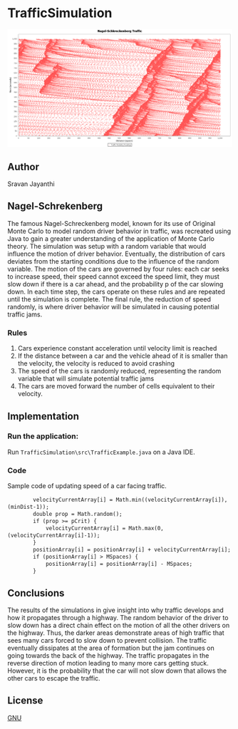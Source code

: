 # TrafficSimulation

![graph.png](https://github.com/SVJayanthi/TrafficSimulation/blob/master/output/NagelSchreckenbergTraffic3.png)

## Author
Sravan Jayanthi

## Nagel-Schrekenberg
The famous Nagel-Schreckenberg model, known for its use of Original Monte Carlo to model random driver behavior in traffic, was recreated using Java to gain a greater understanding of the application of Monte Carlo theory. The simulation was setup with a random variable that would influence the motion of driver behavior. Eventually, the distribution of cars deviates from the starting conditions due to the influence of the random variable. The motion of the cars are governed by four rules: each car seeks to increase speed, their speed cannot exceed the speed limit, they must slow down if there is a car ahead, and the probability p of the car slowing down. In each time step, the cars operate on these rules and are repeated until the simulation is complete. The final rule, the reduction of speed randomly, is where driver behavior will be simulated in causing potential traffic jams.

### Rules
1. Cars experience constant acceleration until velocity limit is reached
2. If the distance between a car and the vehicle ahead of it is smaller than the velocity, the velocity is reduced to avoid crashing
3. The speed of the cars is randomly reduced, representing the random variable that will simulate potential traffic jams
4. The cars are moved forward the number of cells equivalent to their velocity.

## Implementation

### Run the application:
Run `TrafficSimulation\src\TrafficExample.java` on a Java IDE.

### Code
Sample code of updating speed of a car facing traffic.

            velocityCurrentArray[i] = Math.min((velocityCurrentArray[i]), (minDist-1));
            double prop = Math.random();
            if (prop >= pCrit) {
                velocityCurrentArray[i] = Math.max(0, (velocityCurrentArray[i]-1));
            }
            positionArray[i] = positionArray[i] + velocityCurrentArray[i];
            if (positionArray[i] > MSpaces) {
                positionArray[i] = positionArray[i] - MSpaces;
            }

## Conclusions
The results of the simulations in give insight into why traffic develops and how it propagates through a highway. The random behavior of the driver to slow down has a direct chain effect on the motion of all the other drivers on the highway. Thus, the darker areas demonstrate areas of high traffic that sees many cars forced to slow down to prevent collision. The traffic eventually dissipates at the area of formation but the jam continues on going towards the back of the highway. The traffic propagates in the reverse direction of motion leading to many more cars getting stuck. However, it is the probability that the car will not slow down that allows the other cars to escape the traffic. 

## License
[GNU](LICENSE)
